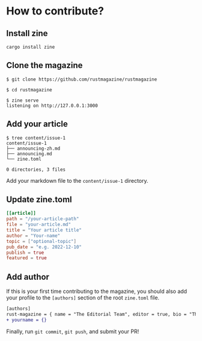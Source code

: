 # How to contribute?

## Install zine

```
cargo install zine
```

## Clone the magazine

```
$ git clone https://github.com/rustmagazine/rustmagazine

$ cd rustmagazine

$ zine serve
listening on http://127.0.0.1:3000
```

## Add your article

```
$ tree content/issue-1
content/issue-1
├── announcing-zh.md
├── announcing.md
└── zine.toml

0 directories, 3 files
```

Add your markdown file to the `content/issue-1` directory.

## Update zine.toml

```toml
[[article]]
path = "/your-article-path"
file = "your-article.md"
title = "Your article title"
author = "Your-name"
topic = ["optional-topic"]
pub_date = "e.g. 2022-12-10"
publish = true
featured = true
```

## Add author

If this is your first time contributing to the magazine, you should also add your profile to the `[authors]` section of the root `zine.toml` file.

```diff
[authors]
rust-magazine = { name = "The Editorial Team", editor = true, bio = "The magazine editorial team" }
+ yourname = {}
```

Finally, run `git commit`, `git push`, and submit your PR!
